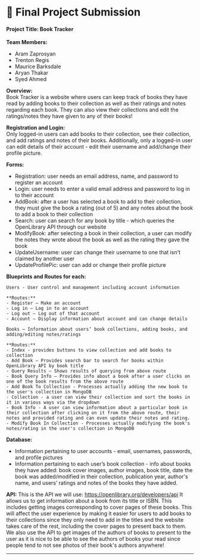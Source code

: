 # 🚀 Final Project Submission

   #### Project Title: Book Tracker

   **Team Members:**  
   - Aram Zaprosyan
   - Trenton Regis 
   - Maurice Barksdale
   - Aryan Thakar
   - Syed Ahmed


   **Overview:**  
   Book Tracker is a website where users can keep track of books they have read by adding books to their collection as well as their ratings and notes regarding each book. They can also view their collections and edit the ratings/notes they have given to any of their books!


   **Registration and Login:**  
   Only logged-in users can add books to their collection, see their collection, and add ratings and notes of their books. Additionally, only a logged-in user can edit details of their account - edit their username and add/change their profile picture.


   **Forms:**  
   - Registration: user needs an email address, name, and password to register an account
   - Login: user needs to enter a valid email address and password to log in to their account
   - AddBook: after a user has selected a book to add to their collection, they must give the book a rating (out of 5) and any notes about the book to add a book to their collection
   - Search: user can search for any book by title - which queries the OpenLibrary API through our website
   - ModifyBook: after selecting a book in their collection, a user can modify the notes they wrote about the book as well as the rating they gave the book
   - UpdateUsername: user can change their username to one that isn't claimed by another user
   - UpdateProfilePic: user can add or change their profile picture


   **Blueprints and Routes for each:**  

    Users - User control and management including account information

    **Routes:**
    - Register – Make an account  
    - Log in – Log in to an account  
    - Log out – Log out of that account  
    - Account – Display information about account and can change details  

    Books – Information about users’ book collections, adding books, and adding/editing notes/ratings

    **Routes:**
    - Index - provides buttons to view collection and add books to collection
    - Add Book – Provides search bar to search for books within OpenLibrary API by book title
    - Query Results – Shows results of querying from above route 
    - Book Query Info – Provides info about a book after a user clicks on one of the book results from the above route
    - Add Book To Collection - Processes actually adding the new book to the user's collection in MongoDB
    - Collection - a user can view their collection and sort the books in it in various ways via the dropdown
    - Book Info - A user can view information about a particular book in their collection after clicking on it from the above route, their notes and provided rating and can even update their notes and rating.
    - Modify Book In Collection - Processes actually modifying the book's notes/rating in the user's collection in MongoDB


   **Database:**
   - Information pertaining to user accounts - email, usernames, passwords, and profile pictures
   - Information pertaining to each user’s book collection - info about books they have added: book cover images, author images, book title, date the book was added/modified in their collection, publication year, author's name, and users’ ratings and notes of the books they have added.

  
   **API:**
    This is the API we will use: https://openlibrary.org/developers/api
    It allows us to get information about a book from its title or ISBN. This includes getting images corresponding to cover pages of these books. This will affect the user experience by making it easier for users to add books to their collections since they only need to add in the titles and the website takes care of the rest, including the cover pages to present back to them. We also use the API to get images of the authors of books to present to the user as it is nice to be able to see the authors of books your read since people tend to not see photos of their book's authors anywhere!


   ---
